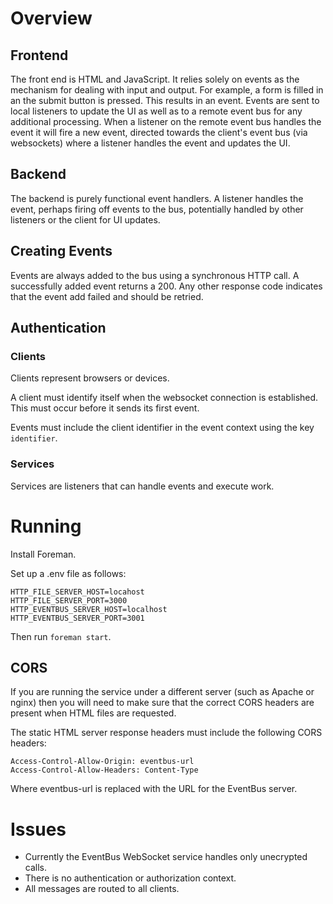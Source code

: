 # Overview

## Frontend

The front end is HTML and JavaScript. It relies solely on events as the mechanism for dealing with input and output. For example, a form is filled in an the submit button is pressed. This results in an event. Events are sent to local listeners to update the UI as well as to a remote event bus for any additional processing. When a listener on the remote event bus handles the event it will fire a new event, directed towards the client's event bus (via websockets) where a listener handles the event and updates the UI. 

## Backend

The backend is purely functional event handlers. A listener handles the event, perhaps firing off events to the bus, potentially handled by other listeners or the client for UI updates.

## Creating Events

Events are always added to the bus using a synchronous HTTP call. A successfully added event returns a 200. Any other response code indicates that the event add failed and should be retried.

## Authentication

### Clients

Clients represent browsers or devices.

A client must identify itself when the websocket connection is established. This must occur before it sends its first event.

Events must include the client identifier in the event context using the key `identifier`.

### Services

Services are listeners that can handle events and execute work.

# Running

Install Foreman.

Set up a .env file as follows:

```
HTTP_FILE_SERVER_HOST=locahost
HTTP_FILE_SERVER_PORT=3000
HTTP_EVENTBUS_SERVER_HOST=localhost
HTTP_EVENTBUS_SERVER_PORT=3001
```

Then run `foreman start`.

## CORS

If you are running the service under a different server (such as Apache or nginx) then you will need to make sure that the correct CORS headers are present when HTML files are requested.

The static HTML server response headers must include the following CORS headers:

```
Access-Control-Allow-Origin: eventbus-url
Access-Control-Allow-Headers: Content-Type
```

Where eventbus-url is replaced with the URL for the EventBus server.

# Issues

* Currently the EventBus WebSocket service handles only unecrypted calls.
* There is no authentication or authorization context.
* All messages are routed to all clients.

